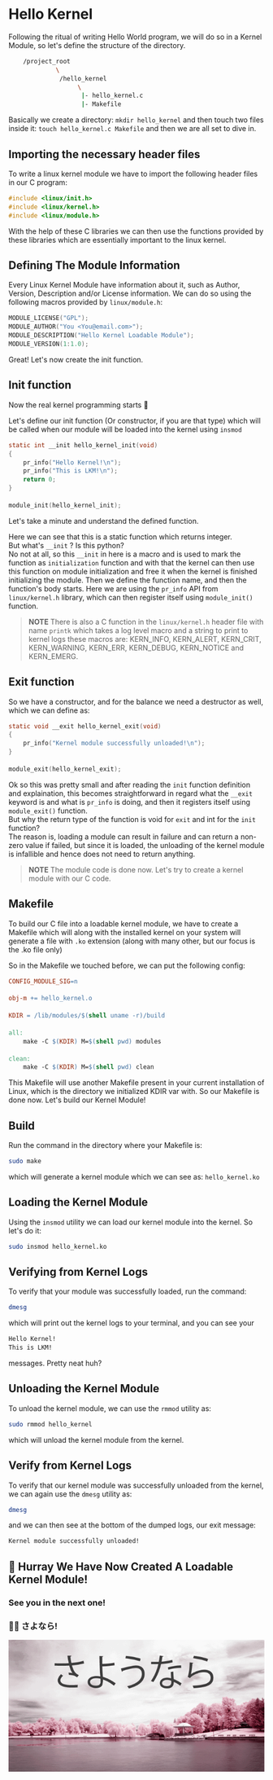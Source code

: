 # Hello Kernel

Following the ritual of writing Hello World program, we will do so in a Kernel
Module, so let's define the structure of the directory.

```bash
	/project_root
		     \
		      /hello_kernel
				   \
				    |- hello_kernel.c
				    |- Makefile
```

Basically we create a directory: `mkdir hello_kernel` and then touch two files
inside it: `touch hello_kernel.c Makefile` and then we are all set to dive in.

## Importing the necessary header files

To write a linux kernel module we have to import the following header files in
our C program:

```c
#include <linux/init.h>
#include <linux/kernel.h>
#include <linux/module.h>
```

With the help of these C libraries we can then use the functions provided by
these libraries which are essentially important to the linux kernel.

## Defining The Module Information

Every Linux Kernel Module have information about it, such as Author, Version,
Description and/or License information. We can do so using the following macros
provided by `linux/module.h`:

```c
MODULE_LICENSE("GPL");
MODULE_AUTHOR("You <You@email.com>");
MODULE_DESCRIPTION("Hello Kernel Loadable Module");
MODULE_VERSION(1:1.0);
```

Great! Let's now create the init function.

## Init function

Now the real kernel programming starts 👾

Let's define our init function (Or constructor, if you are that type) which will
be called when our module will be loaded into the kernel using `insmod`

```c
static int __init hello_kernel_init(void)
{
	pr_info("Hello Kernel!\n");
	pr_info("This is LKM!\n");
	return 0;
}

module_init(hello_kernel_init);
```

Let's take a minute and understand the defined function.

Here we can see that this is a static function which returns integer.
<br />
But what's `__init` ? Is this python?
<br />
No not at all, so this `__init` in here is a macro and is used to mark the
function as `initialization` function and with that the kernel can then use
this function on module initialization and free it when the kernel is finished
initializing the module. Then we define the function name, and then the
function's body starts. Here we are using the `pr_info` API from
`linux/kernel.h` library, which can then register itself using `module_init()`
function.

> **NOTE**
> There is also a C function in the `linux/kernel.h` header file with name
> `printk` which takes a log level macro and a string to print to kernel logs
> these macros are: KERN_INFO, KERN_ALERT, KERN_CRIT, KERN_WARNING, KERN_ERR,
> KERN_DEBUG, KERN_NOTICE and KERN_EMERG.

## Exit function

So we have a constructor, and for the balance we need a destructor as well,
which we can define as:

```c
static void __exit hello_kernel_exit(void)
{
	pr_info("Kernel module successfully unloaded!\n");
}

module_exit(hello_kernel_exit);
```

Ok so this was pretty small and after reading the `init` function definition
and explaination, this becomes straightforward in regard what the `__exit`
keyword is and what is `pr_info` is doing, and then it registers itself using
`module_exit()` function.
<br />
But why the return type of the function is void for `exit` and int for the
`init` function?
<br />
The reason is, loading a module can result in failure and can return a
non-zero value if failed, but since it is loaded, the unloading of the kernel
module is infallible and hence does not need to return anything.

> **NOTE**
> The module code is done now.
> Let's try to create a kernel module with our C code.

## Makefile

To build our C file into a loadable kernel module, we have to create a Makefile
which will along with the installed kernel on your system will generate a file
with `.ko` extension (along with many other, but our focus is the .ko file only)

So in the Makefile we touched before, we can put the following config:

```Makefile
CONFIG_MODULE_SIG=n

obj-m += hello_kernel.o

KDIR = /lib/modules/$(shell uname -r)/build

all:
	make -C $(KDIR) M=$(shell pwd) modules

clean:
	make -C $(KDIR) M=$(shell pwd) clean
```

This Makefile will use another Makefile present in your current installation of
Linux, which is the directory we initialized KDIR var with.
So our Makefile is done now. Let's build our Kernel Module!

## Build

Run the command in the directory where your Makefile is:

```bash
sudo make
```

which will generate a kernel module which we can see as: `hello_kernel.ko`

## Loading the Kernel Module

Using the `insmod` utility we can load our kernel module into the kernel.
So let's do it:

```bash
sudo insmod hello_kernel.ko
```

## Verifying from Kernel Logs

To verify that your module was successfully loaded, run the command:

```bash
dmesg
```

which will print out the kernel logs to your terminal, and you can see your

```bash
Hello Kernel!
This is LKM!
```

messages. Pretty neat huh?

## Unloading the Kernel Module

To unload the kernel module, we can use the `rmmod` utility as:

```bash
sudo rmmod hello_kernel
```

which will unload the kernel module from the kernel.

## Verify from Kernel Logs

To verify that our kernel module was successfully unloaded from the kernel,
we can again use the `dmesg` utility as:

```bash
dmesg
```

and we can then see at the bottom of the dumped logs, our exit message:

```bash
Kernel module successfully unloaded!
```

## 🎉 Hurray We Have Now Created A Loadable Kernel Module!

### See you in the next one!
### 👋🏻 さよなら!
![Sayonara](../assets/sayonara.png)